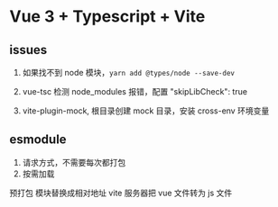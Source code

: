 # Vue 3 + Typescript + Vite

## issues

1. 如果找不到 node 模块，`yarn add @types/node --save-dev`

2. vue-tsc 检测 node_modules 报错，配置 "skipLibCheck": true

3. vite-plugin-mock, 根目录创建 mock 目录，安装 cross-env 环境变量

## esmodule

1. 请求方式，不需要每次都打包
2. 按需加载

预打包 模块替换成相对地址
vite 服务器把 vue 文件转为 js 文件
